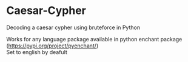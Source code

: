 # Caesar-Cypher
Decoding a caesar cypher using bruteforce in Python

Works for any language package available in python enchant package (https://pypi.org/project/pyenchant/)  
Set to english by deafult
